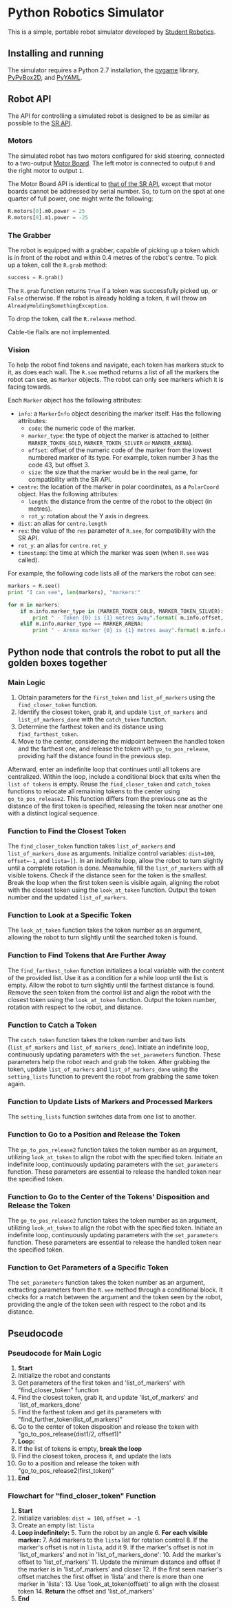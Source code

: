 Python Robotics Simulator
================================

This is a simple, portable robot simulator developed by [Student Robotics](https://studentrobotics.org).



Installing and running
----------------------

The simulator requires a Python 2.7 installation, the [pygame](http://pygame.org/) library, [PyPyBox2D](https://pypi.python.org/pypi/pypybox2d/2.1-r331), and [PyYAML](https://pypi.python.org/pypi/PyYAML/).



Robot API
---------

The API for controlling a simulated robot is designed to be as similar as possible to the [SR API][sr-api].

### Motors ###

The simulated robot has two motors configured for skid steering, connected to a two-output [Motor Board](https://studentrobotics.org/docs/kit/motor_board). The left motor is connected to output `0` and the right motor to output `1`.

The Motor Board API is identical to [that of the SR API](https://studentrobotics.org/docs/programming/sr/motors/), except that motor boards cannot be addressed by serial number. So, to turn on the spot at one quarter of full power, one might write the following:

```python
R.motors[0].m0.power = 25
R.motors[0].m1.power = -25
```

### The Grabber ###

The robot is equipped with a grabber, capable of picking up a token which is in front of the robot and within 0.4 metres of the robot's centre. To pick up a token, call the `R.grab` method:

```python
success = R.grab()
```

The `R.grab` function returns `True` if a token was successfully picked up, or `False` otherwise. If the robot is already holding a token, it will throw an `AlreadyHoldingSomethingException`.

To drop the token, call the `R.release` method.

Cable-tie flails are not implemented.

### Vision ###

To help the robot find tokens and navigate, each token has markers stuck to it, as does each wall. The `R.see` method returns a list of all the markers the robot can see, as `Marker` objects. The robot can only see markers which it is facing towards.

Each `Marker` object has the following attributes:

* `info`: a `MarkerInfo` object describing the marker itself. Has the following attributes:
  * `code`: the numeric code of the marker.
  * `marker_type`: the type of object the marker is attached to (either `MARKER_TOKEN_GOLD`, `MARKER_TOKEN_SILVER` or `MARKER_ARENA`).
  * `offset`: offset of the numeric code of the marker from the lowest numbered marker of its type. For example, token number 3 has the code 43, but offset 3.
  * `size`: the size that the marker would be in the real game, for compatibility with the SR API.
* `centre`: the location of the marker in polar coordinates, as a `PolarCoord` object. Has the following attributes:
  * `length`: the distance from the centre of the robot to the object (in metres).
  * `rot_y`: rotation about the Y axis in degrees.
* `dist`: an alias for `centre.length`
* `res`: the value of the `res` parameter of `R.see`, for compatibility with the SR API.
* `rot_y`: an alias for `centre.rot_y`
* `timestamp`: the time at which the marker was seen (when `R.see` was called).

For example, the following code lists all of the markers the robot can see:

```python
markers = R.see()
print "I can see", len(markers), "markers:"

for m in markers:
    if m.info.marker_type in (MARKER_TOKEN_GOLD, MARKER_TOKEN_SILVER):
        print " - Token {0} is {1} metres away".format( m.info.offset, m.dist )
    elif m.info.marker_type == MARKER_ARENA:
        print " - Arena marker {0} is {1} metres away".format( m.info.offset, m.dist )
```

[sr-api]: https://studentrobotics.org/docs/programming/sr/

Python node that controls the robot to put all the golden boxes together
------------------------------------------------------------------------

### Main Logic ###

1. Obtain parameters for the `first_token` and `list_of_markers` using the `find_closer_token` function.
2. Identify the closest token, grab it, and update `list_of_markers` and `list_of_markers_done` with the `catch_token` function.
3. Determine the farthest token and its distance using `find_farthest_token`.
4. Move to the center, considering the midpoint between the handled token and the farthest one, and release the token with `go_to_pos_release`, providing half the distance found in the previous step.

Afterward, enter an indefinite loop that continues until all tokens are centralized.
Within the loop, include a conditional block that exits when the `list of tokens` is empty. Reuse the `find_closer_token` and `catch_token` functions to relocate all remaining tokens to the center using `go_to_pos_release2`. This function differs from the previous one as the distance of the first token is specified, releasing the token near another one with a distinct logical sequence.
    
    
### Function to Find the Closest Token ###

The `find_closer_token` function takes `list_of_markers` and `list_of_markers_done` as arguments. Initialize control variables: `dist=100`, `offset=-1`, and `lista=[]`. In an indefinite loop, allow the robot to turn slightly until a complete rotation is done. Meanwhile, fill the `list_of_markers` with all visible tokens. Check if the distance seen for the token is the smallest. Break the loop when the first token seen is visible again, aligning the robot with the closest token using the `look_at_token` function. Output the token number and the updated `list_of_markers`.

### Function to Look at a Specific Token ###

The `look_at_token` function takes the token number as an argument, allowing the robot to turn slightly until the searched token is found.

### Function to Find Tokens that Are Further Away ###

The `find_farthest_token` function initializes a local variable with the content of the provided list. Use it as a condition for a while loop until the list is empty. Allow the robot to turn slightly until the farthest distance is found. Remove the seen token from the control list and align the robot with the closest token using the `look_at_token` function. Output the token number, rotation with respect to the robot, and distance.

### Function to Catch a Token ###

The `catch_token` function takes the token number and two lists (`list_of_markers` and `list_of_markers_done`). Initiate an indefinite loop, continuously updating parameters with the `set_parameters` function. These parameters help the robot reach and grab the token. After grabbing the token, update `list_of_markers` and `list_of_markers_done` using the `setting_lists` function to prevent the robot from grabbing the same token again.

### Function to Update Lists of Markers and Processed Markers ###

The `setting_lists` function switches data from one list to another.

### Function to Go to a Position and Release the Token ###

The `go_to_pos_release2` function takes the token number as an argument, utilizing `look_at_token` to align the robot with the specified token. Initiate an indefinite loop, continuously updating parameters with the `set_parameters` function. These parameters are essential to release the handled token near the specified token.

### Function to Go to the Center of the Tokens' Disposition and Release the Token ###

The `go_to_pos_release2` function takes the token number as an argument, utilizing `look_at_token` to align the robot with the specified token. Initiate an indefinite loop, continuously updating parameters with the `set_parameters` function. These parameters are essential to release the handled token near the specified token.

### Function to Get Parameters of a Specific Token ###

The `set_parameters` function takes the token number as an argument, extracting parameters from the `R.see` method through a conditional block. It checks for a match between the argument and the token seen by the robot, providing the angle of the token seen with respect to the robot and its distance.

Pseudocode
----------

### Pseudocode for Main Logic ###
 

1. **Start**
2. Initialize the robot and constants
3. Get parameters of the first token and 'list_of_markers' with "find_closer_token" function
4. Find the closest token, grab it, and update 'list_of_markers' and 'list_of_markers_done'
5. Find the farthest token and get its parameters with "find_further_token(list_of_markers)"
6. Go to the center of token disposition and release the token with "go_to_pos_release(dist1/2, offset1)"
7. **Loop:**
8. If the list of tokens is empty, **break the loop**
9. Find the closest token, process it, and update the lists
10. Go to a position and release the token with "go_to_pos_release2(first_token)"
11. **End**

### Flowchart for "find_closer_token" Function ###

1. **Start**
2. Initialize variables: `dist = 100`, `offset = -1`
3. Create an empty list: `lista`
4. **Loop indefinitely:**
   5. Turn the robot by an angle
   6. **For each visible marker:**
      7. Add markers to the `lista` list for rotation control
      8. If the marker's offset is not in `lista`, add it
      9. If the marker's offset is not in 'list_of_markers' and not in 'list_of_markers_done':
      10. Add the marker's offset to 'list_of_markers'
      11. Update the minimum distance and offset if the marker is in 'list_of_markers' and closer
      12. If the first seen marker's offset matches the first offset in 'lista' and there is more than one marker in 'lista':
      13. Use 'look_at_token(offset)' to align with the closest token
      14. **Return** the offset and 'list_of_markers'
15. **End**




